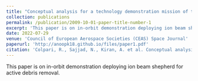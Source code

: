 ```yaml
---
title: "Conceptual analysis for a technology demonstration mission of the Ion Beam Shepherd (IBS)"
collection: publications
permalink: /publication/2009-10-01-paper-title-number-1
excerpt: 'This paper is on in-orbit demonstration deploying ion beam shepherd for active debris removal.'
date: 2022-07-29
venue: 'Council of European Aerospace Societies (CEAS) Space Journal'
paperurl: 'http://anoopk18.github.io/files/paper1.pdf'
citation: 'Colpari, R., Sajjad, N., Kiran, A. et al. Conceptual analysis for a technology demonstration mission of the ion beam shepherds. CEAS Space J (2022). https://doi.org/10.1007/s12567-022-00464-x.'
---
```


This paper is on in-orbit demonstration deploying ion beam shepherd for active debris removal.
